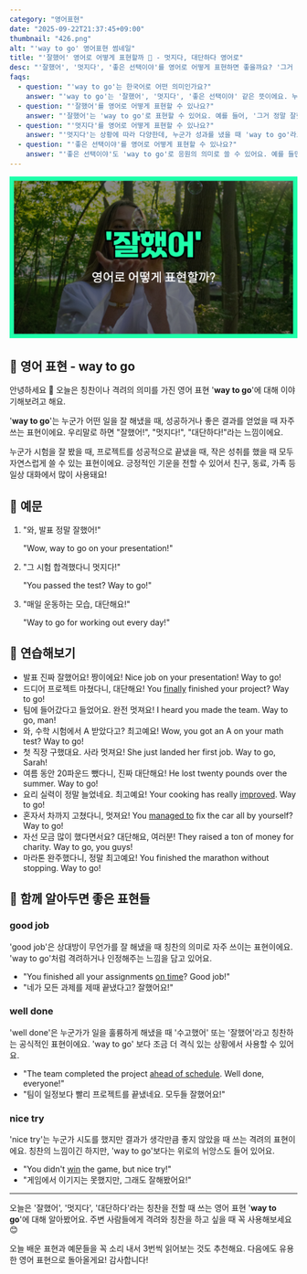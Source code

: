 ```yaml
---
category: "영어표현"
date: "2025-09-22T21:37:45+09:00"
thumbnail: "426.png"
alt: "'way to go' 영어표현 썸네일"
title: "'잘했어' 영어로 어떻게 표현할까 👏 - 멋지다, 대단하다 영어로"
desc: "'잘했어', '멋지다', '좋은 선택이야'를 영어로 어떻게 표현하면 좋을까요? '그거 정말 잘했어!', '네가 이렇게 해내다니 멋지다!' 등을 영어로 표현하는 법을 배워봅시다. 다양한 예문을 통해서 연습하고 본인의 표현으로 만들어 보세요."
faqs: 
  - question: "'way to go'는 한국어로 어떤 의미인가요?"
    answer: "'way to go'는 '잘했어', '멋지다', '좋은 선택이야' 같은 뜻이에요. 누군가가 무언가를 잘 해냈거나 자랑스러울 때 칭찬하고 응원하는 뉘앙스를 담고 있어요."
  - question: "'잘했어'를 영어로 어떻게 표현할 수 있나요?"
    answer: "'잘했어'는 'way to go'로 표현할 수 있어요. 예를 들어, '그거 정말 잘했어!'는 'Way to go!'라고 해요."
  - question: "'멋지다'를 영어로 어떻게 표현할 수 있나요?"
    answer: "'멋지다'는 상황에 따라 다양한데, 누군가 성과를 냈을 때 'way to go'라고 해요. 예를 들어, '네가 이렇게 해내다니 멋지다!'는 'Way to go for pulling that off!'처럼 쓸 수 있어요."
  - question: "'좋은 선택이야'를 영어로 어떻게 표현할 수 있나요?"
    answer: "'좋은 선택이야'도 'way to go'로 응원의 의미로 쓸 수 있어요. 예를 들면, 누군가 건강한 선택을 하면 'Way to go for choosing the healthy option!'이라고 표현할 수 있어요."
---
```


!['way to go' 영어표현](./426.png)

## 🌟 영어 표현 - way to go

안녕하세요 👋 오늘은 칭찬이나 격려의 의미를 가진 영어 표현 '**way to go**'에 대해 이야기해보려고 해요.

'**way to go**'는 누군가 어떤 일을 잘 해냈을 때, 성공하거나 좋은 결과를 얻었을 때 자주 쓰는 표현이에요. 우리말로 하면 "잘했어!", "멋지다!", "대단하다!"라는 느낌이에요.

누군가 시험을 잘 봤을 때, 프로젝트를 성공적으로 끝냈을 때, 작은 성취를 했을 때 모두 자연스럽게 쓸 수 있는 표현이에요. 긍정적인 기운을 전할 수 있어서 친구, 동료, 가족 등 일상 대화에서 많이 사용돼요!

## 📖 예문

1. "와, 발표 정말 잘했어!"

   "Wow, way to go on your presentation!"

2. "그 시험 합격했다니 멋지다!"

   "You passed the test? Way to go!"

3. "매일 운동하는 모습, 대단해요!"

   "Way to go for working out every day!"



## 💬 연습해보기

<ul data-interactive-list>

  <li data-interactive-item>
    <span data-toggler>발표 진짜 잘했어요! 짱이에요!</span>
    <span data-answer>Nice job on your presentation! Way to go!</span>
  </li>

  <li data-interactive-item>
    <span data-toggler>드디어 프로젝트 마쳤다니, 대단해요!</span>
    <span data-answer>You <a href="/blog/in-english/182.finally/">finally</a> finished your project? Way to go!</span>
  </li>

  <li data-interactive-item>
    <span data-toggler>팀에 들어갔다고 들었어요. 완전 멋져요!</span>
    <span data-answer>I heard you made the team. Way to go, man!</span>
  </li>

  <li data-interactive-item>
    <span data-toggler>와, 수학 시험에서 A 받았다고? 최고예요!</span>
    <span data-answer>Wow, you got an A on your math test? Way to go!</span>
  </li>

  <li data-interactive-item>
    <span data-toggler>첫 직장 구했대요. 사라 멋져요!</span>
    <span data-answer>She just landed her first job. Way to go, Sarah!</span>
  </li>

  <li data-interactive-item>
    <span data-toggler>여름 동안 20파운드 뺐다니, 진짜 대단해요!</span>
    <span data-answer>He lost twenty pounds over the summer. Way to go!</span>
  </li>

  <li data-interactive-item>
    <span data-toggler>요리 실력이 정말 늘었네요. 최고예요!</span>
    <span data-answer>Your cooking has really <a href="/blog/in-english/394.improve/">improved</a>. Way to go!</span>
  </li>

  <li data-interactive-item>
    <span data-toggler>혼자서 차까지 고쳤다니, 멋져요!</span>
    <span data-answer>You <a href="/blog/in-english/175.manage-to/">managed to</a> fix the car all by yourself? Way to go!</span>
  </li>

  <li data-interactive-item>
    <span data-toggler>자선 모금 많이 했다면서요? 대단해요, 여러분!</span>
    <span data-answer>They raised a ton of money for charity. Way to go, you guys!</span>
  </li>

  <li data-interactive-item>
    <span data-toggler>마라톤 완주했다니, 정말 최고예요!</span>
    <span data-answer>You finished the marathon without stopping. Way to go!</span>
  </li>

</ul>

## 🤝 함께 알아두면 좋은 표현들

### good job

'good job'은 상대방이 무언가를 잘 해냈을 때 칭찬의 의미로 자주 쓰이는 표현이에요. 'way to go'처럼 격려하거나 인정해주는 느낌을 담고 있어요.

- "You finished all your assignments [on time](/blog/vocab-1/043.on-time/)? Good job!"
- "네가 모든 과제를 제때 끝냈다고? 잘했어요!"

### well done

'well done'은 누군가가 일을 훌륭하게 해냈을 때 '수고했어' 또는 '잘했어'라고 칭찬하는 공식적인 표현이에요. 'way to go' 보다 조금 더 격식 있는 상황에서 사용할 수 있어요.

- "The team completed the project [ahead of schedule](/blog/in-english/305.ahead-of-schedule/). Well done, everyone!"
- "팀이 일정보다 빨리 프로젝트를 끝냈네요. 모두들 잘했어요!"

### nice try

'nice try'는 누군가 시도를 했지만 결과가 생각만큼 좋지 않았을 때 쓰는 격려의 표현이에요. 칭찬의 느낌이긴 하지만, 'way to go'보다는 위로의 뉘앙스도 들어 있어요.

- "You didn't [win](/blog/in-english/456.win/) the game, but nice try!"
- "게임에서 이기지는 못했지만, 그래도 잘해봤어요!"

---

오늘은 '잘했어', '멋지다', '대단하다'라는 칭찬을 전할 때 쓰는 영어 표현 '**way to go**'에 대해 알아봤어요. 주변 사람들에게 격려와 칭찬을 하고 싶을 때 꼭 사용해보세요 😊

오늘 배운 표현과 예문들을 꼭 소리 내서 3번씩 읽어보는 것도 추천해요. 다음에도 유용한 영어 표현으로 돌아올게요! 감사합니다!

